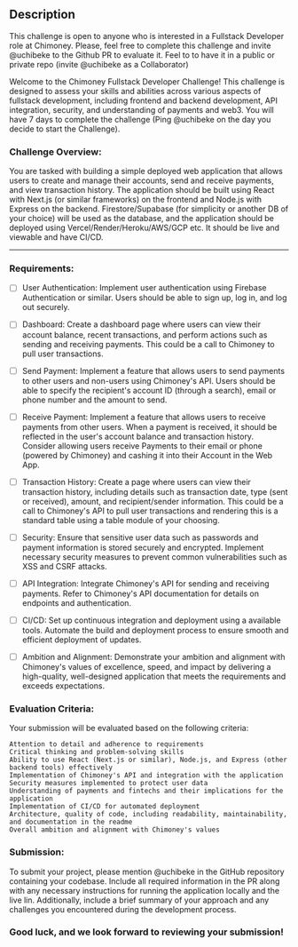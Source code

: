 ## Description
This challenge is open to anyone who is interested in a Fullstack Developer role at Chimoney. Please, feel free to complete this challenge and invite @uchibeke to the Github PR to evaluate it. Feel to to have it in a public or private repo (invite @uchibeke as a Collaborator)

Welcome to the Chimoney Fullstack Developer Challenge! This challenge is designed to assess your skills and abilities across various aspects of fullstack development, including frontend and backend development, API integration, security, and understanding of payments and web3. You will have 7 days to complete the challenge (Ping @uchibeke on the day you decide to start the Challenge).

### Challenge Overview:

You are tasked with building a simple deployed web application that allows users to create and manage their accounts, send and receive payments, and view transaction history. The application should be built using React with Next.js (or similar frameworks) on the frontend and Node.js with Express on the backend. Firestore/Supabase (for simplicity or another DB of your choice) will be used as the database, and the application should be deployed using Vercel/Render/Heroku/AWS/GCP etc. It should be live and viewable and have CI/CD.

---

### Requirements:

- [ ] User Authentication: Implement user authentication using Firebase Authentication or similar. Users should be able to sign up, log in, and log out securely.

- [ ] Dashboard: Create a dashboard page where users can view their account balance, recent transactions, and perform actions such as sending and receiving payments. This could be a call to Chimoney to pull user transactions.

- [ ] Send Payment: Implement a feature that allows users to send payments to other users and non-users using Chimoney's API. Users should be able to specify the recipient's account ID (through a search), email or phone number and the amount to send.

- [ ] Receive Payment: Implement a feature that allows users to receive payments from other users. When a payment is received, it should be reflected in the user's account balance and transaction history. Consider allowing users receive Payments to their email or phone (powered by Chimoney) and cashing it into their Account in the Web App.

- [ ] Transaction History: Create a page where users can view their transaction history, including details such as transaction date, type (sent or received), amount, and recipient/sender information. This could be a call to Chimoney's API to pull user transactions and rendering this is a standard table using a table module of your choosing.

- [ ] Security: Ensure that sensitive user data such as passwords and payment information is stored securely and encrypted. Implement necessary security measures to prevent common vulnerabilities such as XSS and CSRF attacks.

- [ ] API Integration: Integrate Chimoney's API for sending and receiving payments. Refer to Chimoney's API documentation for details on endpoints and authentication.

- [ ] CI/CD: Set up continuous integration and deployment using a available tools. Automate the build and deployment process to ensure smooth and efficient deployment of updates.

- [ ] Ambition and Alignment: Demonstrate your ambition and alignment with Chimoney's values of excellence, speed, and impact by delivering a high-quality, well-designed application that meets the requirements and exceeds expectations.

### Evaluation Criteria:
Your submission will be evaluated based on the following criteria:

```
Attention to detail and adherence to requirements
Critical thinking and problem-solving skills
Ability to use React (Next.js or similar), Node.js, and Express (other backend tools) effectively
Implementation of Chimoney's API and integration with the application
Security measures implemented to protect user data
Understanding of payments and fintechs and their implications for the application
Implementation of CI/CD for automated deployment
Architecture, quality of code, including readability, maintainability, and documentation in the readme
Overall ambition and alignment with Chimoney's values
```

### Submission:
To submit your project, please mention @uchibeke in the GitHub repository containing your codebase. Include all required information in the PR along with any necessary instructions for running the application locally and the live lin. Additionally, include a brief summary of your approach and any challenges you encountered during the development process.

### Good luck, and we look forward to reviewing your submission!
